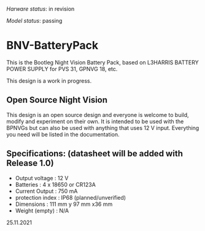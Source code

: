 *Harware status*: in revision

*Model status*: passing


# BNV-BatteryPack

This is the Bootleg Night Vision Battery Pack, based on L3HARRIS BATTERY POWER SUPPLY for PVS 31, GPNVG 18, etc.

This design is a work in progress.

## Open Source Night Vision

This design is an open source design and everyone is welcome to build, modify and experiment on their own. It is intended to be used with the BPNVGs but can also be used with anything that uses 12 V input. Everything you need will be listed in the documentation.

## Specifications: (datasheet will be added with Release 1.0)

- Output voltage      : 12 V
- Batteries           : 4 x 18650 or CR123A
- Current Output      : 750 mA
- protection index    : IP68 (planned/unverified)
- Dimensions          : 111 mm y 97 mm x36 mm
- Weight (empty)      : N/A

25.11.2021
